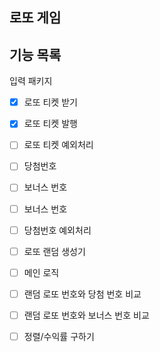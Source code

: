 ## 로또 게임

## 기능 목록

입력 패키지

- [x] 로또 티켓 받기
- [x] 로또 티켓 발행
- [ ] 로또 티켓 예외처리
- [ ] 당첨번호
- [ ] 보너스 번호
- [ ] 보너스 번호
- [ ] 당첨번호 예외처리
- [ ] 로또 랜덤 생성기
- [ ] 메인 로직 
- [ ] 랜덤 로또 번호와 당첨 번호 비교
- [ ] 랜덤 로또 번호와 보너스 번호 비교
- [ ] 정렬/수익률 구하기

